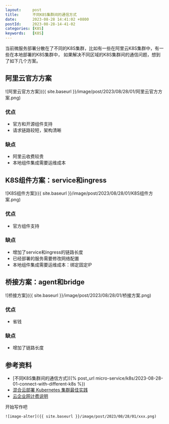 ```yaml
---
layout:     post
title:      不同K8S集群间的通信方式
date:       2023-08-28 14:41:02 +0800
postId:     2023-08-28-14-41-02
categories: [K8S]
keywords:   [K8S]
---
```


当前微服务部署分散在了不同的K8S集群，比如有一些在阿里云K8S集群中，有一些在本地部署的K8S集群中，
如果解决不同区域的K8S集群间的通信问题，想到了如下几个方案。

## 阿里云官方方案
![阿里云官方方案]({{ site.baseurl }}/image/post/2023/08/28/01/阿里云官方方案.png)

### 优点
* 官方和开源组件支持
* 请求链路较短，架构清晰

### 缺点
* 阿里云收费较贵
* 本地组件集成需要运维成本

## K8S组件方案：service和ingress
![K8S组件方案]({{ site.baseurl }}/image/post/2023/08/28/01/K8S组件方案.png)

### 优点
* 官方组件支持

### 缺点
* 增加了service和ingress的链路长度
* 已经部署的服务需要修改网络配置
* 本地组件集成需要运维成本：绑定固定IP

## 桥接方案：agent和bridge
![桥接方案]({{ site.baseurl }}/image/post/2023/08/28/01/桥接方案.png)

### 优点
* 省钱

### 缺点
* 增加了链路长度

## 参考资料
* [不同K8S集群间的通信方式]({% post_url micro-service/k8s/2023-08-28-01-connect-with-different-k8s %})
* [混合云部署 Kubernetes 集群最佳实践](https://bp.aliyun.com/detail/102)
* [云企业网计费说明](https://help.aliyun.com/document_detail/189836.html)

开始写作吧
```
![image-alter]({{ site.baseurl }}/image/post/2023/08/28/01/xxx.png)
```
